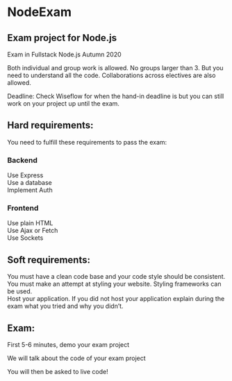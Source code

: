# NodeExam
## Exam project for Node.js

Exam in Fullstack Node.js Autumn 2020

Both individual and group work is allowed. No groups larger than 3. But you need to understand all the code. Collaborations across electives are also allowed.

Deadline: Check Wiseflow for when the hand-in deadline is but you can still work on your project up until the exam.

## Hard requirements:<br>
You need to fulfill these requirements to pass the exam:

### Backend
Use Express<br>
Use a database<br>
Implement Auth<br>

### Frontend
Use plain HTML<br>
Use Ajax or Fetch<br>
Use Sockets<br>

## Soft requirements:
You must have a clean code base and your code style should be consistent.<br>
You must make an attempt at styling your website. Styling frameworks can be used.<br>
Host your application. If you did not host your application explain during the exam what you tried and why you didn’t.<br>

## Exam:
First 5-6 minutes, demo your exam project

We will talk about the code of your exam project

You will then be asked to live code!
